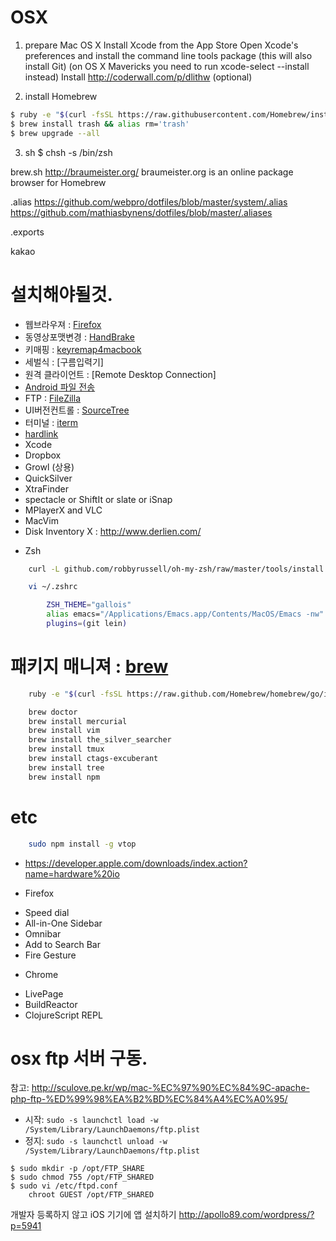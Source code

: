 OSX
===

1. prepare Mac OS X
Install Xcode from the App Store
Open Xcode's preferences and install the command line tools package (this will also install Git) (on OS X Mavericks you need to run xcode-select --install instead)
Install http://coderwall.com/p/dlithw (optional)

2. install Homebrew

``` sh
$ ruby -e "$(curl -fsSL https://raw.githubusercontent.com/Homebrew/install/master/install)"
$ brew install trash && alias rm='trash'
$ brew upgrade --all
```


3. sh
$ chsh -s /bin/zsh


brew.sh
http://braumeister.org/
braumeister.org is an online package browser for Homebrew


.alias
https://github.com/webpro/dotfiles/blob/master/system/.alias
https://github.com/mathiasbynens/dotfiles/blob/master/.aliases

.exports



kakao
# 설치해야될것.
- 웹브라우져 : [Firefox]
- 동영상포맷변경 : [HandBrake]
- 키매핑 : [keyremap4macbook]
- 세벌식 : [구름입력기]
- 원격 클라이언트 : [Remote Desktop Connection]
- [Android 파일 전송]
- FTP : [FileZilla]
- UI버전컨트롤 : [SourceTree]
- 터미널 : [iterm]
- [hardlink]
- Xcode
- Dropbox
- Growl (상용)
- QuickSilver
- XtraFinder
- spectacle or ShiftIt or slate or iSnap
- MPlayerX and VLC
- MacVim
- Disk Inventory X : http://www.derlien.com/

* Zsh

``` bash
    curl -L github.com/robbyrussell/oh-my-zsh/raw/master/tools/install.sh | sh

    vi ~/.zshrc

        ZSH_THEME="gallois"
        alias emacs="/Applications/Emacs.app/Contents/MacOS/Emacs -nw"
        plugins=(git lein)
```

# 패키지 매니져 : [brew]

```bash
    ruby -e "$(curl -fsSL https://raw.github.com/Homebrew/homebrew/go/install)"

    brew doctor
    brew install mercurial
    brew install vim
    brew install the_silver_searcher
    brew install tmux
    brew install ctags-excuberant
    brew install tree
    brew install npm
```

# etc

```bash
    sudo npm install -g vtop
```


* https://developer.apple.com/downloads/index.action?name=hardware%20io

* Firefox
 - Speed dial
 - All-in-One Sidebar
 - Omnibar
 - Add to Search Bar
 - Fire Gesture

* Chrome
 - LivePage
 - BuildReactor
 - ClojureScript REPL


 [Firefox]: http://www.mozilla.org/en-US/firefox/fx/#desktop
 [HandBrake]: http://handbrake.fr/
 [keyremap4macbook]: http://pqrs.org/macosx/keyremap4macbook/
 [brew]: https://github.com/mxcl/homebrew
 [uTorrent]: http://www.utorrent.com/downloads/mac
 [emacs]: http://emacsformacosx.com/
 [Remote Desktop Conneciton]: http://www.microsoft.com/mac/remote-desktop-client
 [Android 파일 전송]: http://www.android.com/filetransfer/
 [FileZilla]: http://filezilla-project.org/download.php
 [SourceTree]: http://www.sourcetreeapp.com/
 [iterm]: http://www.iterm2.com/
 [textmate2]: https://github.com/textmate/textmate/downloads
 [hardlink]: https://github.com/selkhateeb/hardlink


# osx ftp 서버 구동.
 참고: http://sculove.pe.kr/wp/mac-%EC%97%90%EC%84%9C-apache-php-ftp-%ED%99%98%EA%B2%BD%EC%84%A4%EC%A0%95/

- 시작: `sudo -s launchctl load -w /System/Library/LaunchDaemons/ftp.plist`
- 정지: `sudo -s launchctl unload -w /System/Library/LaunchDaemons/ftp.plist`

```
$ sudo mkdir -p /opt/FTP_SHARE
$ sudo chmod 755 /opt/FTP_SHARED
$ sudo vi /etc/ftpd.conf
    chroot GUEST /opt/FTP_SHARED
```

개발자 등록하지 않고 iOS 기기에 앱 설치하기
http://apollo89.com/wordpress/?p=5941
